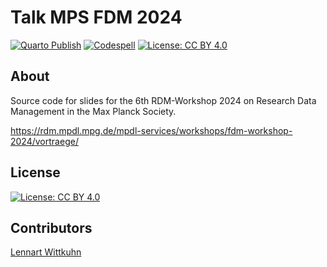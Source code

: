 # Talk MPS FDM 2024

[![Quarto Publish](https://github.com/lnnrtwttkhn/talk-mps-fdm-2024/actions/workflows/publish.yml/badge.svg)](https://github.com/lnnrtwttkhn/talk-mps-fdm-2024/actions/workflows/publish.yml)
[![Codespell](https://github.com/lnnrtwttkhn/talk-mps-fdm-2024/actions/workflows/codespell.yml/badge.svg)](https://github.com/lnnrtwttkhn/talk-mps-fdm-2024/actions/workflows/codespell.yml)
[![License: CC BY 4.0](https://img.shields.io/badge/License-CC_BY_4.0-lightgrey.svg)](https://creativecommons.org/licenses/by/4.0/)

## About

Source code for slides for the 6th RDM-Workshop 2024 on Research Data Management in the Max Planck Society.

<https://rdm.mpdl.mpg.de/mpdl-services/workshops/fdm-workshop-2024/vortraege/>

## License

[![License: CC BY 4.0](https://img.shields.io/badge/License-CC_BY_4.0-lightgrey.svg)](https://creativecommons.org/licenses/by/4.0/)

## Contributors

[Lennart Wittkuhn](mailto:lennart.wittkuhn@uni-hamburg.de)
